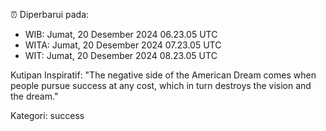 ⏰ Diperbarui pada:
- WIB: Jumat, 20 Desember 2024 06.23.05 UTC
- WITA: Jumat, 20 Desember 2024 07.23.05 UTC
- WIT: Jumat, 20 Desember 2024 08.23.05 UTC

Kutipan Inspiratif:
"The negative side of the American Dream comes when people pursue success at any cost, which in turn destroys the vision and the dream."


Kategori: success

